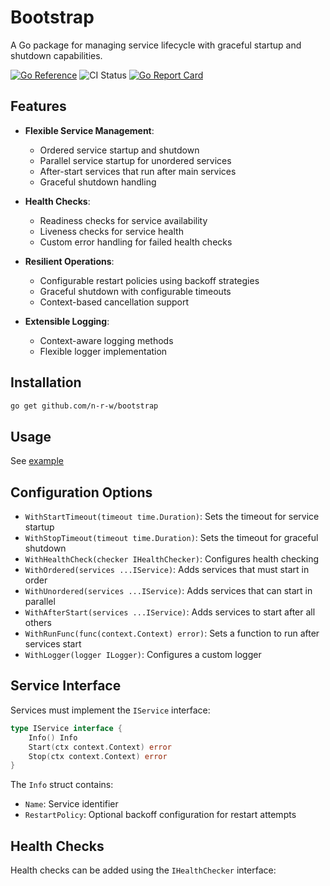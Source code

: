 # Bootstrap

A Go package for managing service lifecycle with graceful startup and shutdown capabilities.

[![Go Reference](https://pkg.go.dev/badge/github.com/n-r-w/bootstrap.svg)](https://pkg.go.dev/github.com/n-r-w/bootstrap)
![CI Status](https://github.com/n-r-w/bootstrap/actions/workflows/go.yml/badge.svg)
[![Go Report Card](https://goreportcard.com/badge/github.com/n-r-w/bootstrap)](https://goreportcard.com/report/github.com/n-r-w/bootstrap)

## Features

- **Flexible Service Management**:
  - Ordered service startup and shutdown
  - Parallel service startup for unordered services
  - After-start services that run after main services
  - Graceful shutdown handling

- **Health Checks**:
  - Readiness checks for service availability
  - Liveness checks for service health
  - Custom error handling for failed health checks

- **Resilient Operations**:
  - Configurable restart policies using backoff strategies
  - Graceful shutdown with configurable timeouts
  - Context-based cancellation support

- **Extensible Logging**:  
  - Context-aware logging methods
  - Flexible logger implementation

## Installation

```bash
go get github.com/n-r-w/bootstrap
```

## Usage

See [example](example/main.go)

## Configuration Options

- `WithStartTimeout(timeout time.Duration)`: Sets the timeout for service startup
- `WithStopTimeout(timeout time.Duration)`: Sets the timeout for graceful shutdown
- `WithHealthCheck(checker IHealthChecker)`: Configures health checking
- `WithOrdered(services ...IService)`: Adds services that must start in order
- `WithUnordered(services ...IService)`: Adds services that can start in parallel
- `WithAfterStart(services ...IService)`: Adds services to start after all others
- `WithRunFunc(func(context.Context) error)`: Sets a function to run after services start
- `WithLogger(logger ILogger)`: Configures a custom logger

## Service Interface

Services must implement the `IService` interface:

```go
type IService interface {
    Info() Info
    Start(ctx context.Context) error
    Stop(ctx context.Context) error
}
```

The `Info` struct contains:

- `Name`: Service identifier
- `RestartPolicy`: Optional backoff configuration for restart attempts

## Health Checks

Health checks can be added using the `IHealthChecker` interface:

